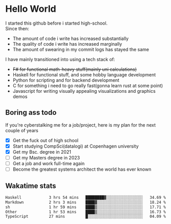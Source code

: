 # Hello World

I started this github before i started high-school.  
Since then:
- The amount of code i write has increased substantially
- The quality of code i write has increased marginally
- The amount of swearing in my commit logs has stayed the same

I have mainly transitioned into using a tech stack of:
- ~~F# for functional math-heavy stuff(mainly uni calculations)~~
- Haskell for functional stuff, and some hobby language development
- Python for scripting and for backend development
- C for something i need to go really fast(gonna learn rust at some point)
- Javascript for writing visually appealing visualizations and graphics demos

## Boring ass todo
If you're cyberstalking me for a job/project, here is my plan for the next couple of years
- [x] Get the fuck out of high school
- [x] Start studying CompSci(datalogi) at Copenhagen university
- [x] Get my Bsc. degree in 2021
- [ ] Get my Masters degree in 2023
- [ ] Get a job and work full-time again
- [ ] Become the greatest systems architect the world has ever known

## Wakatime stats
<!--START_SECTION:waka-->

```txt
Haskell            3 hrs 54 mins   ████████▓░░░░░░░░░░░░░░░░   34.69 %
Markdown           2 hrs 3 mins    ████▓░░░░░░░░░░░░░░░░░░░░   18.24 %
sh                 1 hr 59 mins    ████▒░░░░░░░░░░░░░░░░░░░░   17.71 %
Other              1 hr 53 mins    ████▒░░░░░░░░░░░░░░░░░░░░   16.73 %
TypeScript         27 mins         █░░░░░░░░░░░░░░░░░░░░░░░░   04.09 %
```

<!--END_SECTION:waka-->
